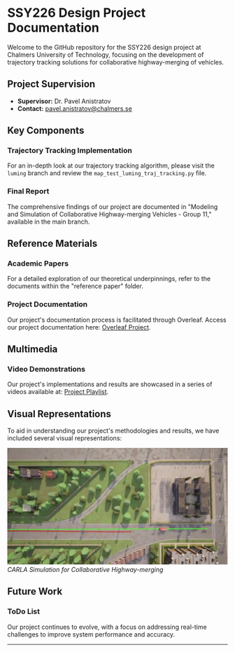 # SSY226 Design Project Documentation

Welcome to the GitHub repository for the SSY226 design project at Chalmers University of Technology, focusing on the development of trajectory tracking solutions for collaborative highway-merging of vehicles.

## Project Supervision

- **Supervisor:** Dr. Pavel Anistratov
- **Contact:** [pavel.anistratov@chalmers.se](mailto:pavel.anistratov@chalmers.se)

## Key Components

### Trajectory Tracking Implementation

For an in-depth look at our trajectory tracking algorithm, please visit the `luming` branch and review the `map_test_luming_traj_tracking.py` file.

### Final Report

The comprehensive findings of our project are documented in "Modeling and Simulation of Collaborative Highway-merging Vehicles - Group 11," available in the main branch.

## Reference Materials

### Academic Papers

For a detailed exploration of our theoretical underpinnings, refer to the documents within the "reference paper" folder.

### Project Documentation

Our project's documentation process is facilitated through Overleaf. Access our project documentation here: [Overleaf Project](https://www.overleaf.com/project/655caa1f758cf35510b63e5d).

## Multimedia

### Video Demonstrations

Our project's implementations and results are showcased in a series of videos available at: [Project Playlist](https://www.youtube.com/playlist?list=PLfi-srdJh5ddZDsl7bJtQfmNswJQYdw1R).

## Visual Representations

To aid in understanding our project's methodologies and results, we have included several visual representations:


![CARLA Simulation](./picture/carla_simulation.png)
*CARLA Simulation for Collaborative Highway-merging*

## Future Work

### ToDo List

Our project continues to evolve, with a focus on addressing real-time challenges to improve system performance and accuracy.

---
